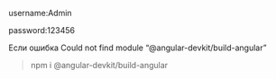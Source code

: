 

username:Admin

password:123456

Если ошибка Could not find module “@angular-devkit/build-angular”
>npm i @angular-devkit/build-angular

